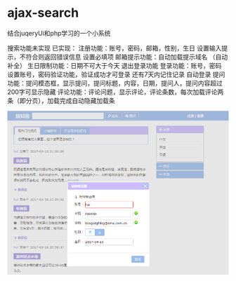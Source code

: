 ﻿# ajax-search

结合juqeryUi和php学习的一个小系统

搜索功能未实现
已实现：
注册功能：账号，密码，邮箱，性别，生日 设置输入提示，不符合则返回错误信息  设置必填项
邮箱提示功能：自动加载提示域名 （自动补全）
生日限制功能：日期不可大于今天
退出登录功能
登录功能：账号，密码 设置账号，密码验证功能，验证成功才可登录   还有7天内记住记录 自动登录
提问功能：提问模态框，显示提问，提问标题，内容，日期，提问人，提问内容超过200字可显示隐藏
评论功能：评论问题，显示评论，评论条数，每次加载评论两条（即分页），加载完成自动隐藏加载条

![image](https://github.com/huiBuiling/ajax-search/blob/master/%E6%95%88%E6%9E%9C%E5%9B%BE.png)


